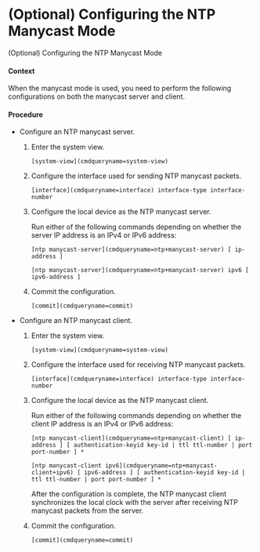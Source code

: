 (Optional) Configuring the NTP Manycast Mode
============================================

(Optional) Configuring the NTP Manycast Mode

#### Context

When the manycast mode is used, you need to perform the following configurations on both the manycast server and client.


#### Procedure

* Configure an NTP manycast server.
  1. Enter the system view.
     
     
     ```
     [system-view](cmdqueryname=system-view)
     ```
  2. Configure the interface used for sending NTP manycast packets.
     
     
     ```
     [interface](cmdqueryname=interface) interface-type interface-number
     ```
  3. Configure the local device as the NTP manycast server.
     
     
     
     Run either of the following commands depending on whether the server IP address is an IPv4 or IPv6 address:
     
     ```
     [ntp manycast-server](cmdqueryname=ntp+manycast-server) [ ip-address ]
     ```
     ```
     [ntp manycast-server](cmdqueryname=ntp+manycast-server) ipv6 [ ipv6-address ]
     ```
  4. Commit the configuration.
     
     
     ```
     [commit](cmdqueryname=commit)
     ```
* Configure an NTP manycast client.
  1. Enter the system view.
     
     
     ```
     [system-view](cmdqueryname=system-view)
     ```
  2. Configure the interface used for receiving NTP manycast packets.
     
     
     ```
     [interface](cmdqueryname=interface) interface-type interface-number
     ```
  3. Configure the local device as the NTP manycast client.
     
     
     
     Run either of the following commands depending on whether the client IP address is an IPv4 or IPv6 address:
     
     ```
     [ntp manycast-client](cmdqueryname=ntp+manycast-client) [ ip-address ] [ authentication-keyid key-id | ttl ttl-number | port port-number ] *
     ```
     ```
     [ntp manycast-client ipv6](cmdqueryname=ntp+manycast-client+ipv6) [ ipv6-address ] [ authentication-keyid key-id | ttl ttl-number | port port-number ] *
     ```
     
     After the configuration is complete, the NTP manycast client synchronizes the local clock with the server after receiving NTP manycast packets from the server.
  4. Commit the configuration.
     
     
     ```
     [commit](cmdqueryname=commit)
     ```